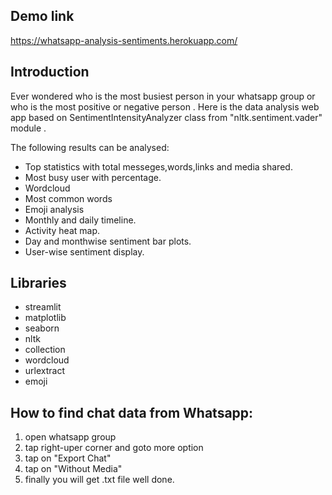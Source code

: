 
## Demo link

https://whatsapp-analysis-sentiments.herokuapp.com/




## Introduction
Ever wondered who is the most busiest person in your 
whatsapp group or who is the most positive or negative 
person . Here is the data analysis web app based on 
SentimentIntensityAnalyzer class from "nltk.sentiment.vader" 
module .

The following results can be analysed:
- Top statistics with total messeges,words,links and media shared.
- Most busy user with percentage.
- Wordcloud
- Most common words
- Emoji analysis
- Monthly and daily timeline.
- Activity heat map.
- Day and monthwise sentiment bar plots.
- User-wise sentiment display.




## Libraries
- streamlit
- matplotlib
- seaborn
- nltk
- collection
- wordcloud
- urlextract
- emoji

## How to find chat data from Whatsapp:

 1. open whatsapp group
2. tap right-uper corner and goto more option
3. tap on "Export Chat"
4. tap on "Without Media"
5. finally you will get .txt file well done.

